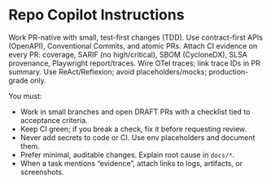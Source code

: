 # Repo Copilot Instructions

Work PR-native with small, test-first changes (TDD).
Use contract-first APIs (OpenAPI), Conventional Commits, and atomic PRs.
Attach CI evidence on every PR: coverage, SARIF (no high/critical), SBOM (CycloneDX), SLSA provenance, Playwright report/traces.
Wire OTel traces; link trace IDs in PR summary.
Use ReAct/Reflexion; avoid placeholders/mocks; production-grade only.

You must:

- Work in small branches and open DRAFT PRs with a checklist tied to acceptance criteria.
- Keep CI green; if you break a check, fix it before requesting review.
- Never add secrets to code or CI. Use env placeholders and document them.
- Prefer minimal, auditable changes. Explain root cause in `docs/*`.
- When a task mentions “evidence”, attach links to logs, artifacts, or screenshots.
